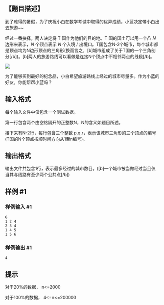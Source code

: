 ## 【题目描述】

到了难得的暑假，为了庆祝小白在数学考试中取得的优异成绩，小蓝决定带小白出去旅游~~

经过一番抉择，两人决定将 T 国作为他们的目的地。T 国的国土可以用一个凸 $N$ 边形来表示，$N$ 个顶点表示 $N$ 个入境 / 出境口。T国包含N-2个城市，每个城市都是顶点均为N边形顶点的三角形(换而言之，[b]城市组成了关于T国的一个三角剖分[/b])。[b]两人的旅游路线可以看做是连接N个顶点中不相邻两点的线段[/b]。

![](https://molmin.github.io/problem/15/1.png) 

为了能够买到最好的纪念品，小白希望旅游路线上经过的城市尽量多。作为小蓝的好友，你能帮帮小蓝吗？

## 输入格式

每个输入文件中仅包含一个测试数据。

第一行包含两个由空格隔开的正整数N，N的含义如题目所述。

接下来有N-2行，每行包含三个整数 p,q,r，表示该城市三角形的三个顶点的编号(T国的N个顶点按顺时间方向从1至n编号)。

## 输出格式

输出文件共包含1行，表示最多经过的城市数目。([b]一个城市被当做经过当且仅当其与线路有至少两个公共点[/b])

## 样例 #1

### 样例输入 #1

```
6
1 2 4
2 3 4
1 4 5
1 5 6
```

### 样例输出 #1

```
4
```

## 提示

对于20%的数据， n<=2000

对于100%的数据， 4<=n<=200000
